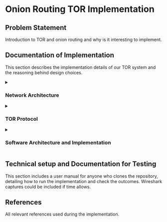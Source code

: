 # Onion Routing TOR Implementation

## Problem Statement
Introduction to TOR and onion routing and why is it interesting to implement.

## Documentation of Implementation

This section describes the implementation details of our TOR system and the reasoning behind design choices.



<details>
  <summary><h3>Network Architecture</h3></summary>

This section contains a visual network architecture diagram showing the roles in the system.

</details>

<details>
  <summary><h3>TOR Protocol</h3></summary>

Here we show the flow diagram of our custom message implementation, illustrating the messages exchanged between nodes.

</details>

<details>
  <summary><h3>Software Architecture and Implementation</h3></summary>

Explanation of the folder structure and the roles of each file. This section outlines which files handle the various functions of the designed roles.

</details>

## Technical setup and Documentation for Testing


This section includes a user manual for anyone who clones the repository, detailing how to run the implementation and check the outcomes. Wireshark captures could be included if time allows.

</details>

## References

All relevant references used during the implementation.




